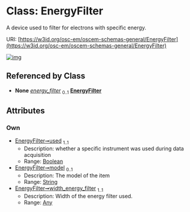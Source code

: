 
# Class: EnergyFilter

A device used to filter for electrons with specific energy.

URI: [https://w3id.org/osc-em/oscem-schemas-general/EnergyFilter](https://w3id.org/osc-em/oscem-schemas-general/EnergyFilter)


[![img](https://yuml.me/diagram/nofunky;dir:TB/class/[Any]<width_energy_filter%201..1-++[EnergyFilter&#124;used:boolean;model:string%20%3F],[Acquisition]++-%20energy_filter%200..1>[EnergyFilter],[Any],[Acquisition])](https://yuml.me/diagram/nofunky;dir:TB/class/[Any]<width_energy_filter%201..1-++[EnergyFilter&#124;used:boolean;model:string%20%3F],[Acquisition]++-%20energy_filter%200..1>[EnergyFilter],[Any],[Acquisition])

## Referenced by Class

 *  **None** *[energy_filter](energy_filter.md)*  <sub>0..1</sub>  **[EnergyFilter](EnergyFilter.md)**

## Attributes


### Own

 * [EnergyFilter➞used](EnergyFilter_used.md)  <sub>1..1</sub>
     * Description: whether a specific instrument was used during data acquisition
     * Range: [Boolean](types/Boolean.md)
 * [EnergyFilter➞model](EnergyFilter_model.md)  <sub>0..1</sub>
     * Description: The model of the item
     * Range: [String](types/String.md)
 * [EnergyFilter➞width_energy_filter](EnergyFilter_width_energy_filter.md)  <sub>1..1</sub>
     * Description: Width of the energy filter used.
     * Range: [Any](Any.md)
